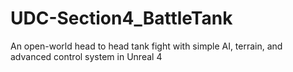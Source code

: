 # UDC-Section4_BattleTank
An open-world head to head tank fight with simple AI, terrain, and advanced control system in Unreal 4
